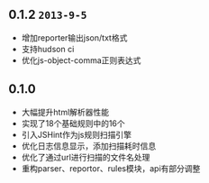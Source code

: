 ## 0.1.2 `2013-9-5`
- 增加reporter输出json/txt格式
- 支持hudson ci
- 优化js-object-comma正则表达式



## 0.1.0
- 大幅提升html解析器性能
- 实现了18个基础规则中的16个
- 引入JSHint作为js规则扫描引擎
- 优化日志信息显示，添加扫描耗时信息
- 优化了通过url进行扫描的文件名处理
- 重构parser、reportor、rules模块，api有部分调整
